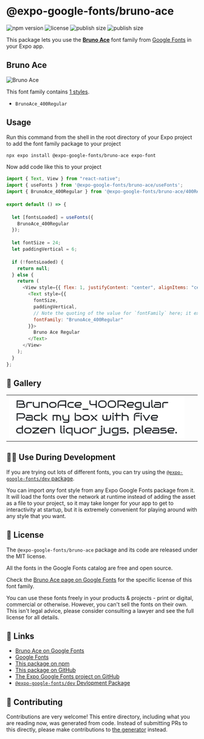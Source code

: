 # @expo-google-fonts/bruno-ace

![npm version](https://flat.badgen.net/npm/v/@expo-google-fonts/bruno-ace)
![license](https://flat.badgen.net/github/license/expo/google-fonts)
![publish size](https://flat.badgen.net/packagephobia/install/@expo-google-fonts/bruno-ace)
![publish size](https://flat.badgen.net/packagephobia/publish/@expo-google-fonts/bruno-ace)

This package lets you use the [**Bruno Ace**](https://fonts.google.com/specimen/Bruno+Ace) font family from [Google Fonts](https://fonts.google.com/) in your Expo app.

## Bruno Ace

![Bruno Ace](./font-family.png)

This font family contains [1 styles](#-gallery).

- `BrunoAce_400Regular`

## Usage

Run this command from the shell in the root directory of your Expo project to add the font family package to your project

```sh
npx expo install @expo-google-fonts/bruno-ace expo-font
```

Now add code like this to your project

```js
import { Text, View } from "react-native";
import { useFonts } from '@expo-google-fonts/bruno-ace/useFonts';
import { BrunoAce_400Regular } from '@expo-google-fonts/bruno-ace/400Regular';

export default () => {

  let [fontsLoaded] = useFonts({
    BrunoAce_400Regular
  });

  let fontSize = 24;
  let paddingVertical = 6;

  if (!fontsLoaded) {
    return null;
  } else {
    return (
      <View style={{ flex: 1, justifyContent: "center", alignItems: "center" }}>
        <Text style={{
          fontSize,
          paddingVertical,
          // Note the quoting of the value for `fontFamily` here; it expects a string!
          fontFamily: "BrunoAce_400Regular"
        }}>
          Bruno Ace Regular
        </Text>
      </View>
    );
  }
};
```

## 🔡 Gallery


||||
|-|-|-|
|![BrunoAce_400Regular](./400Regular/BrunoAce_400Regular.ttf.png)||||


## 👩‍💻 Use During Development

If you are trying out lots of different fonts, you can try using the [`@expo-google-fonts/dev` package](https://github.com/expo/google-fonts/tree/master/font-packages/dev#readme).

You can import _any_ font style from any Expo Google Fonts package from it. It will load the fonts over the network at runtime instead of adding the asset as a file to your project, so it may take longer for your app to get to interactivity at startup, but it is extremely convenient for playing around with any style that you want.


## 📖 License

The `@expo-google-fonts/bruno-ace` package and its code are released under the MIT license.

All the fonts in the Google Fonts catalog are free and open source.

Check the [Bruno Ace page on Google Fonts](https://fonts.google.com/specimen/Bruno+Ace) for the specific license of this font family.

You can use these fonts freely in your products & projects - print or digital, commercial or otherwise. However, you can't sell the fonts on their own. This isn't legal advice, please consider consulting a lawyer and see the full license for all details.

## 🔗 Links

- [Bruno Ace on Google Fonts](https://fonts.google.com/specimen/Bruno+Ace)
- [Google Fonts](https://fonts.google.com/)
- [This package on npm](https://www.npmjs.com/package/@expo-google-fonts/bruno-ace)
- [This package on GitHub](https://github.com/expo/google-fonts/tree/master/font-packages/bruno-ace)
- [The Expo Google Fonts project on GitHub](https://github.com/expo/google-fonts)
- [`@expo-google-fonts/dev` Devlopment Package](https://github.com/expo/google-fonts/tree/master/font-packages/dev)

## 🤝 Contributing

Contributions are very welcome! This entire directory, including what you are reading now, was generated from code. Instead of submitting PRs to this directly, please make contributions to [the generator](https://github.com/expo/google-fonts/tree/master/packages/generator) instead.
